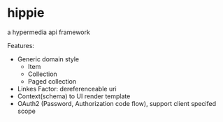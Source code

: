 hippie
======

a hypermedia api framework

Features: 

  * Generic domain style
    * Item
    * Collection
    * Paged collection
  * Linkes Factor: dereferenceable uri
  * Context(schema) to UI render template
  * OAuth2 (Password, Authorization code flow), support client specifed scope
